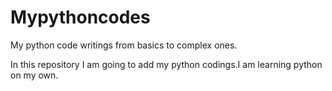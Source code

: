 # Mypythoncodes
My python code writings from basics to complex ones.

In this repository I am going to add my python codings.I am learning python on my own.

